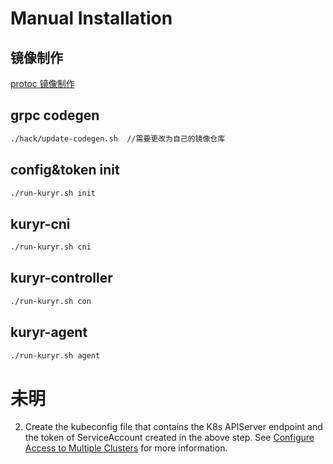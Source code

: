 # Manual Installation
## 镜像制作
[protoc 镜像制作](build/images/codegen/README.md)

## grpc codegen
```bash
./hack/update-codegen.sh  //需要更改为自己的镜像仓库
```

## config&token init
```bash
./run-kuryr.sh init
```

## kuryr-cni
```bash
./run-kuryr.sh cni
```

## kuryr-controller
```bash
./run-kuryr.sh con
```

## kuryr-agent
```bash
./run-kuryr.sh agent
```

# 未明
2. Create the kubeconfig file that contains the K8s APIServer endpoint and the token of ServiceAccount created in the
above step. See [Configure Access to Multiple Clusters](
https://kubernetes.io/docs/tasks/access-application-cluster/configure-access-multiple-clusters/) for more information.



